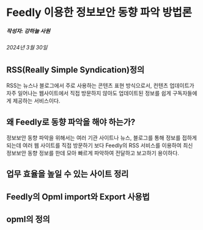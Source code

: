 # Feedly 이용한 정보보안 동향 파악 방법론
##### 작성자: 강하늘 사원
###### 2024년 3월 30일

## RSS(Really Simple Syndication)정의 
 RSS는 뉴스나 블로그에서 주로 사용하는 콘텐츠 표현 방식으로서, 컨텐츠 업데이트가 자주 일어나는 웹사이트에서 직접 방문하지 않아도 업데이트된 정보를 쉽게 구독자들에게 제공하는 서비스이다.

## 왜 Feedly로 동향 파악을 해야 하는가?
 정보보안 동향 파악을 위해서는 여러 기관 사이트나 뉴스, 블로그를 통해 정보를 접하게 되는데 여러 웹 사이트를 직접 방문하기 보다 Feedly의 RSS 서비스를 이용하여 최신 정보보안 동향 정보를 한데 모아 빠르게 파악하여 전달하고 보고하기 용이하다. 
 
## 업무 효율을 높일 수 있는 사이트 정리

## Feedly의 Opml import와 Export 사용법

## opml의 정의
